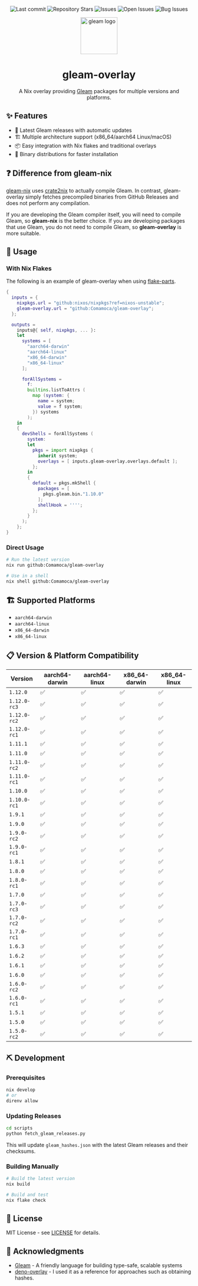 <div align="center">

![Last commit](https://img.shields.io/github/last-commit/Comamoca/gleam-overlay?style=flat-square)
![Repository Stars](https://img.shields.io/github/stars/Comamoca/gleam-overlay?style=flat-square)
![Issues](https://img.shields.io/github/issues/Comamoca/gleam-overlay?style=flat-square)
![Open Issues](https://img.shields.io/github/issues-raw/Comamoca/gleam-overlay?style=flat-square)
![Bug Issues](https://img.shields.io/github/issues/Comamoca/gleam-overlay/bug?style=flat-square)

<img src="https://gleam.run/images/lucy/lucy.svg" alt="gleam logo" height="100">

# gleam-overlay

A Nix overlay providing [Gleam](https://gleam.run/) packages for multiple versions and platforms.

</div>

## ✨ Features

- 🚀 Latest Gleam releases with automatic updates
- 🏗️ Multiple architecture support (x86_64/aarch64 Linux/macOS)
- 📦 Easy integration with Nix flakes and traditional overlays
- 🔄 Binary distributions for faster installation


## ❓ Difference from gleam-nix

[gleam-nix](https://github.com/vic/gleam-nix) uses [crate2nix](https://github.com/nix-community/crate2nix) to actually compile Gleam.
In contrast, gleam-overlay simply fetches precompiled binaries from GitHub Releases and does not perform any compilation.

If you are developing the Gleam compiler itself, you will need to compile Gleam, so **gleam-nix** is the better choice.
If you are developing packages that use Gleam, you do not need to compile Gleam, so **gleam-overlay** is more suitable.

## 🚀 Usage

### With Nix Flakes

The following is an example of gleam-overlay when using [flake-parts](https://flake.parts).

```nix
{
  inputs = {
    nixpkgs.url = "github:nixos/nixpkgs?ref=nixos-unstable";
    gleam-overlay.url = "github:Comamoca/gleam-overlay";
  };

  outputs =
    inputs@{ self, nixpkgs, ... }:
    let
      systems = [
        "aarch64-darwin"
        "aarch64-linux"
        "x86_64-darwin"
        "x86_64-linux"
      ];

      forAllSystems =
        f:
        builtins.listToAttrs (
          map (system: {
            name = system;
            value = f system;
          }) systems
        );
    in
    {
      devShells = forAllSystems (
        system:
        let
          pkgs = import nixpkgs {
            inherit system;
            overlays = [ inputs.gleam-overlay.overlays.default ];
          };
        in
        {
          default = pkgs.mkShell {
            packages = [
              pkgs.gleam.bin."1.10.0"
            ];
            shellHook = '''';
          };
        }
      );
    };
}
```

### Direct Usage

```sh
# Run the latest version
nix run github:Comamoca/gleam-overlay

# Use in a shell
nix shell github:Comamoca/gleam-overlay
```

## 🏗️ Supported Platforms

- `aarch64-darwin`
- `aarch64-linux`
- `x86_64-darwin`
- `x86_64-linux`

## 📋 Version & Platform Compatibility

| Version | aarch64-darwin | aarch64-linux | x86_64-darwin | x86_64-linux |
|---------|---------|---------|---------|---------|
| `1.12.0` | ✅ | ✅ | ✅ | ✅ |
| `1.12.0-rc3` | ✅ | ✅ | ✅ | ✅ |
| `1.12.0-rc2` | ✅ | ✅ | ✅ | ✅ |
| `1.12.0-rc1` | ✅ | ✅ | ✅ | ✅ |
| `1.11.1` | ✅ | ✅ | ✅ | ✅ |
| `1.11.0` | ✅ | ✅ | ✅ | ✅ |
| `1.11.0-rc2` | ✅ | ✅ | ✅ | ✅ |
| `1.11.0-rc1` | ✅ | ✅ | ✅ | ✅ |
| `1.10.0` | ✅ | ✅ | ✅ | ✅ |
| `1.10.0-rc1` | ✅ | ✅ | ✅ | ✅ |
| `1.9.1` | ✅ | ✅ | ✅ | ✅ |
| `1.9.0` | ✅ | ✅ | ✅ | ✅ |
| `1.9.0-rc2` | ✅ | ✅ | ✅ | ✅ |
| `1.9.0-rc1` | ✅ | ✅ | ✅ | ✅ |
| `1.8.1` | ✅ | ✅ | ✅ | ✅ |
| `1.8.0` | ✅ | ✅ | ✅ | ✅ |
| `1.8.0-rc1` | ✅ | ✅ | ✅ | ✅ |
| `1.7.0` | ✅ | ✅ | ✅ | ✅ |
| `1.7.0-rc3` | ✅ | ✅ | ✅ | ✅ |
| `1.7.0-rc2` | ✅ | ✅ | ✅ | ✅ |
| `1.7.0-rc1` | ✅ | ✅ | ✅ | ✅ |
| `1.6.3` | ✅ | ✅ | ✅ | ✅ |
| `1.6.2` | ✅ | ✅ | ✅ | ✅ |
| `1.6.1` | ✅ | ✅ | ✅ | ✅ |
| `1.6.0` | ✅ | ✅ | ✅ | ✅ |
| `1.6.0-rc2` | ✅ | ✅ | ✅ | ✅ |
| `1.6.0-rc1` | ✅ | ✅ | ✅ | ✅ |
| `1.5.1` | ✅ | ✅ | ✅ | ✅ |
| `1.5.0` | ✅ | ✅ | ✅ | ✅ |
| `1.5.0-rc2` | ✅ | ✅ | ✅ | ✅ |


## ⛏️ Development

### Prerequisites

```sh
nix develop
# or
direnv allow
```

### Updating Releases

```sh
cd scripts
python fetch_gleam_releases.py
```

This will update `gleam_hashes.json` with the latest Gleam releases and their checksums.

### Building Manually

```sh
# Build the latest version
nix build

# Build and test
nix flake check
```

## 📜 License

MIT License - see [LICENSE](LICENSE) for details.

## 🙏 Acknowledgments

- [Gleam](https://gleam.run/) - A friendly language for building type-safe, scalable systems
- [deno-overlay](https://github.com/haruki7049/deno-overlay) - I used it as a reference for approaches such as obtaining hashes.
